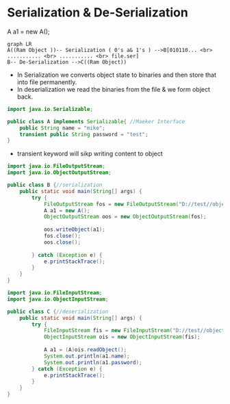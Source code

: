 # Serialization & De-Serialization #

A a1 = new  A();

```mermaid
graph LR
A((Ram Object ))-- Serialization ( 0's a& 1's ) -->B[010110... <br> ........... <br> ........... <br> file.ser]
B-- De-Serialization -->C((Ram Object))
```

* In Serialization we converts object state to binaries and then store that into file permanently.
* In deserialization we read the binaries from the file & we form object back.

```java
import java.io.Serializable;

public class A implements Serializable{ //Maeker Interface
	public String name = "mike";
	transient public String password = "test";
}
```
* transient keyword will sikp writing content to object
```java
import java.io.FileOutputStream;
import java.io.ObjectOutputStream;

public class B {//serialization
	public static void main(String[] args) {
		try {
			FileOutputStream fos = new FileOutputStream("D://test//object.ser");
			A a1 = new A();
			ObjectOutputStream oos = new ObjectOutputStream(fos);
			
			oos.writeObject(a1);
			fos.close();
			oos.close();
			
		} catch (Exception e) {
			e.printStackTrace();
		}
	}
}

```
```java
import java.io.FileInputStream;
import java.io.ObjectInputStream;

public class C {//deserialization
	public static void main(String[] args) {
		try {
			FileInputStream fis = new FileInputStream("D://test//object.ser");
			ObjectInputStream ois = new ObjectInputStream(fis);
			
			A a1 = (A)ois.readObject();
			System.out.println(a1.name);
			System.out.println(a1.password);
		} catch (Exception e) {
			e.printStackTrace();
		}
	}
}

```
